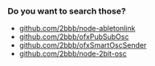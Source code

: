 ### Do you want to search those?

* [github.com/2bbb/node-abletonlink](github.com/2bbb/node-abletonlink)
* [github.com/2bbb/ofxPubSubOsc](github.com/2bbb/ofxPubSubOsc)
* [github.com/2bbb/ofxSmartOscSender](github.com/2bbb/ofxSmartOscSender)
* [github.com/2bbb/node-2bit-osc](github.com/2bbb/node-2bit-osc)
